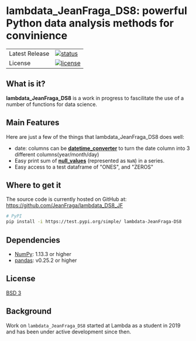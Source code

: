 # lambdata_JeanFraga_DS8: powerful Python data analysis methods for convinience

<table>
<tr>
  <td>Latest Release</td>
  <td>
    <a href="https://test.pypi.org/project/lambdata-JeanFraga-DS8/">
    <img src="https://img.shields.io/pypi/status/pandas.svg" alt="status" />
    </a>
  </td>
</tr>
<tr>
  <td>License</td>
  <td>
    <a href="https://github.com/JeanFraga/lambdata_DS8_JF/blob/master/LICENSE">
    <img src="https://img.shields.io/pypi/l/pandas.svg" alt="license" />
    </a>
</td>
</tr>
</table>

## What is it?

**lambdata_JeanFraga_DS8** is a work in progress to fascilitate the use of a number of functions for data science.

## Main Features
Here are just a few of the things that lambdata_JeanFraga_DS8 does well:

  - date: columns can be [**datetime_converter**][datetime_converter] to turn the date column into 3 different columns(year/month/day)
  - Easy print sum of [**null_values**][null_values] (represented as
    `NaN`) in a series.
  - Easy access to a test dataframe of "ONES", and "ZEROS" 

   [null_values]: https://github.com/JeanFraga/lambdata_DS8_JF/blob/master/lambdata_JeanFraga_DS8/__init__.py
   [datetime_converter]: https://github.com/JeanFraga/lambdata_DS8_JF/blob/master/lambdata_JeanFraga_DS8/__init__.py

## Where to get it
The source code is currently hosted on GitHub at:
https://github.com/JeanFraga/lambdata_DS8_JF

```sh
# PyPI
pip install -i https://test.pypi.org/simple/ lambdata-JeanFraga-DS8
```

## Dependencies
- [NumPy](https://www.numpy.org): 1.13.3 or higher
- [pandas](https://pandas.pydata.org/): v0.25.2 or higher

## License
[BSD 3](LICENSE)

## Background
Work on ``lambdata_JeanFraga_DS8`` started at Lambda as a student in 2019 and
has been under active development since then.

